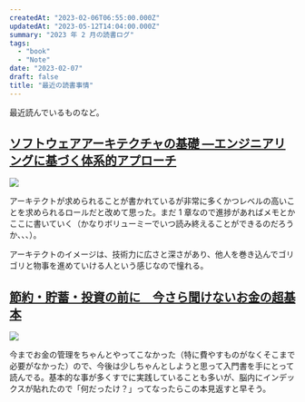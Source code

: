 ```yaml
---
createdAt: "2023-02-06T06:55:00.000Z"
updatedAt: "2023-05-12T14:04:00.000Z"
summary: "2023 年 2 月の読書ログ"
tags:
  - "book"
  - "Note"
date: "2023-02-07"
draft: false
title: "最近の読書事情"
---
```


最近読んでいるものなど。

## [**ソフトウェアアーキテクチャの基礎 ―エンジニアリングに基づく体系的アプローチ**](https://www.amazon.co.jp/dp/4873119820)

![](https://i.imgur.com/ICi3xG0.webp)

アーキテクトが求められることが書かれているが非常に多くかつレベルの高いことを求められるロールだと改めて思った。まだ 1 章なので進捗があればメモとかここに書いていく（かなりボリューミーでいつ読み終えることができるのだろうか、、、）。

アーキテクトのイメージは、技術力に広さと深さがあり、他人を巻き込んでゴリゴリと物事を進めていける人という感じなので憧れる。

## [節約・貯蓄・投資の前に　今さら聞けないお金の超基本](https://www.amazon.co.jp/dp/B07KWSF8QF)

![](https://i.imgur.com/1oePkzG.webp)

今までお金の管理をちゃんとやってこなかった（特に費やすものがなくそこまで必要がなかった）ので、今後は少しちゃんとしようと思って入門書を手にとって読んでる。基本的な事が多くすでに実践していることも多いが、脳内にインデックスが貼れたので「何だったけ？」ってなったらこの本見返すと早そう。
